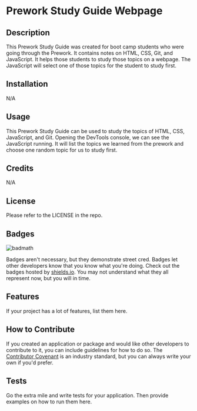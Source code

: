 # Prework Study Guide Webpage

## Description

This Prework Study Guide was created for boot camp students who were going through the Prework. It contains notes on HTML, CSS, Git, and JavaScript. It helps those students to study those topics on a webpage. The JavaScript will select one of those topics for the student to study first.

## Installation

N/A

## Usage

This Prework Study Guide can be used to study the topics of HTML, CSS, JavaScript, and Git. Opening the DevTools console, we can see the JavaScript running. It will list the topics we learned from the prework and choose one random topic for us to study first.

## Credits

N/A

## License

Please refer to the LICENSE in the repo.

## Badges

![badmath](https://img.shields.io/github/languages/top/nielsenjared/badmath)

Badges aren't necessary, but they demonstrate street cred. Badges let other developers know that you know what you're doing. Check out the badges hosted by [shields.io](https://shields.io/). You may not understand what they all represent now, but you will in time.

## Features

If your project has a lot of features, list them here.

## How to Contribute

If you created an application or package and would like other developers to contribute to it, you can include guidelines for how to do so. The [Contributor Covenant](https://www.contributor-covenant.org/) is an industry standard, but you can always write your own if you'd prefer.

## Tests

Go the extra mile and write tests for your application. Then provide examples on how to run them here.